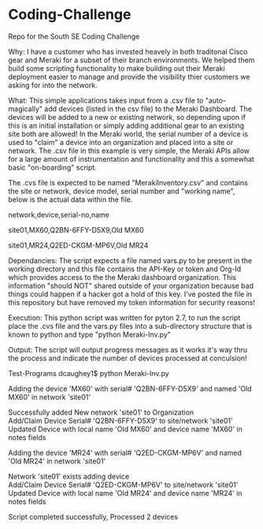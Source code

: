 # Coding-Challenge
Repo for the South SE Coding Challenge

Why: I have a customer who has invested heavely in both traditonal Cisco gear and Meraki for a subset of their branch environments. We helped them build some scripting functionality to make building out their Meraki deployment easier to manage and provide the visibility thier customers we asking for into the network.

What: This simple applications takes input from a .csv file to "auto-magically" add devices (listed in the csv file) to the Meraki Dashboard.  The devices will be added to a new or existing network, so depending upon if this is an initial installation or simply adding additional gear to an existing site both are allowed! In the Meraki world, the serial number of a device is used to "claim" a device into an organization and placed into a site or network.  The .csv file in this example is very simple, the Meraki APIs allow for a large amount of instrumentation and functionality and this a somewhat basic "on-boarding" script.

The .cvs file is expected to be named "MerakiInventory.csv" and contains the site or network, device model, serial number and "working name", below is the actual data within the file.

network,device,serial-no,name

site01,MX60,Q2BN-6FFY-D5X9,Old MX60

site01,MR24,Q2ED-CKGM-MP6V,Old MR24

Dependancies:
The script expects a file named vars.py to be present in the working directory and this file contains the API-Key or token and Org-Id which provides access to the the Meraki dashboard organization.  This information "should NOT" shared outside of your organization because bad things could happen if a hacker got a hold of this key.  I've posted the file in this repository but have removed my token information for security reasons!

Execution: 
This python script was written for pyton 2.7, to run the script place the .cvs file and the vars.py files into a sub-directory structure that is known to python and type "python Meraki-Inv.py"

Output:
The script will output progress messages as it works it's way thru the process and indicate the number of devices processed at conculsion!

Test-Programs dcaughey1$ python Meraki-Inv.py

Adding the device 'MX60' with serial# 'Q2BN-6FFY-D5X9' and named 'Old MX60' in network 'site01'

  Successfully added New network 'site01' to Organization  
    Add/Claim Device Serial# 'Q2BN-6FFY-D5X9' to site/network 'site01'    
    Updated Device with local name 'Old MX60' and device name 'MX60' in notes fields

Adding the device 'MR24' with serial# 'Q2ED-CKGM-MP6V' and named 'Old MR24' in network 'site01'

  Network 'site01' exists adding device  
    Add/Claim Device Serial# 'Q2ED-CKGM-MP6V' to site/network 'site01'    
    Updated Device with local name 'Old MR24' and device name 'MR24' in notes fields
    
Script completed successfully, Processed 2 devices


